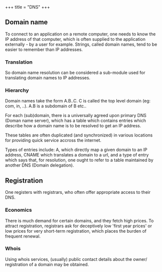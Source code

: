+++
title = "DNS"
+++

## Domain name
To connect to an application on a remote computer, one needs to know the IP address of that computer, which is often supplied to the application externally - by a user for example. Strings, called domain names, tend to be easier to remember than IP addresses. 

### Translation
So domain name resolution can be considered a sub-module used for translating domain names to IP addresses.

### Hierarchy
Domain names take the form A.B..C. C is called the top level domain (eg: com, in, ..). A.B is a subdomain of B etc..

For each (sub)domain, there is a universally agreed upon primary DNS (Doman name server), which has a table which contains entries which describe how a domain name is to be resolved to get an IP address.

These tables are often duplicated (and synchronized) in various locations for providing quick service accross the internet.

Types of entries include: A, which directly map a given domain to an IP address, CNAME which translates a domain to a url, and a type of entry which says that, for resolution, one ought to refer to a table maintained by another DNS (Domain delegation). 

## Registration
One registers with registrars, who often offer appropriate access to their DNS.

### Economics
There is much demand for certain domains, and they fetch high prices. To attract registration, registrars ask for deceptively low 'first year prices' or low prices for very short-term registration, which places the burden of frequent renewal.

### Whois
Using whois services, (usually) public contact details about the owner/ registration of a domain may be obtained.

